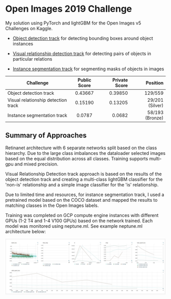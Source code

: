 # Open Images 2019 Challenge

My solution using PyTorch and lightGBM for the Open Images v5 Challenges on Kaggle.

- [Object detection track](https://www.kaggle.com/c/open-images-2019-object-detection) for detecting bounding boxes around object instances

- [Visual relationship detection track](https://www.kaggle.com/c/open-images-2019-visual-relationship) for detecting pairs of objects in particular relations

- [Instance segmentation track](https://www.kaggle.com/c/open-images-2019-instance-segmentation) for segmenting masks of objects in images

| Challenge        | Public Score           | Private Score  | Position  |
| ------------- |:-------------:| -----:| -----:|
| Object detection track     | 0.43667 | 0.39850 | 129/559 |
| Visual relationship detection track      | 0.15190      |  0.13205 | 29/201 (Silver) |
| Instance segmentation track      | 0.0787      |  0.0682 | 58/193 (Bronze) |

## Summary of Approaches

Retinanet architecture with 6 separate networks split based on the class hierarchy. Due to the large class imbalances the dataloader selected images based on the equal distribution across all classes.
Training supports multi-gpu and mixed precision. 

Visual Relationship Detection track approach is based on the results of the object detection track and creating a multi-class lightGBM classifier for the 'non-is' relationship and a simple image classifier for the 'is' relationship.

Due to limited time and resources, for instance segmentation track, I used a pretrained model based on the COCO dataset and mapped the results to matching classes in the Open Images labels.

Training was completed on GCP compute engine instances with different GPUs (1-2 T4 and 1-4 V100 GPUs) based on the network trained. Each model was monitored using neptune.ml. See example neptune.ml architecture below:

![neptune ml](example.JPG)

